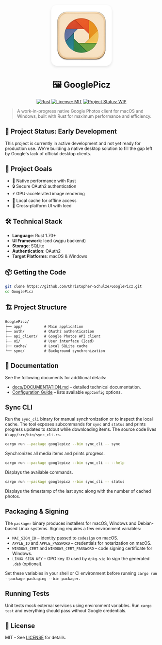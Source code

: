 <div align="center">
  <img src="logo/image.png" alt="GooglePicz Logo" width="200" style="border-radius: 20px; box-shadow: 0 4px 8px rgba(0,0,0,0.1);">
  
  # 🖼️ GooglePicz

  [![Rust](https://img.shields.io/badge/Rust-1.70+-orange?logo=rust)](https://www.rust-lang.org/)
  [![License: MIT](https://img.shields.io/badge/License-MIT-yellow.svg)](https://opensource.org/licenses/MIT)
  [![Project Status: WIP](https://img.shields.io/badge/status-WIP-yellow)](https://github.com/Christopher-Schulze/GooglePicz)
</div>


> A work-in-progress native Google Photos client for macOS and Windows, built with Rust for maximum performance and efficiency.

## 🚧 Project Status: Early Development

This project is currently in active development and not yet ready for production use. We're building a native desktop solution to fill the gap left by Google's lack of official desktop clients.

## 🎯 Project Goals

- 🚀 Native performance with Rust
- 🔒 Secure OAuth2 authentication
- ⚡ GPU-accelerated image rendering
- 📂 Local cache for offline access
- 🎨 Cross-platform UI with Iced

## 🛠️ Technical Stack

- **Language**: Rust 1.70+
- **UI Framework**: Iced (wgpu backend)
- **Storage**: SQLite
- **Authentication**: OAuth2
- **Target Platforms**: macOS & Windows

## 📦 Getting the Code

```bash
git clone https://github.com/Christopher-Schulze/GooglePicz.git
cd GooglePicz
```

## 🏗️ Project Structure

```
GooglePicz/
├── app/          # Main application
├── auth/         # OAuth2 authentication
├── api_client/   # Google Photos API client
├── ui/           # User interface (Iced)
├── cache/        # Local SQLite cache
└── sync/         # Background synchronization
```

## 📝 Documentation

See the following documents for additional details:
- [docs/DOCUMENTATION.md](docs/DOCUMENTATION.md) – detailed technical documentation.
- [Configuration Guide](docs/CONFIGURATION.md) – lists available `AppConfig` options.

## Sync CLI

Run the `sync_cli` binary for manual synchronization or to inspect the local cache.
The tool exposes subcommands for `sync` and `status` and prints progress updates
to stdout while downloading items. The source code lives in
`app/src/bin/sync_cli.rs`.

```bash
cargo run --package googlepicz --bin sync_cli -- sync
```

Synchronizes all media items and prints progress.

```bash
cargo run --package googlepicz --bin sync_cli -- --help
```

Displays the available commands.

```bash
cargo run --package googlepicz --bin sync_cli -- status
```

Displays the timestamp of the last sync along with the number of cached photos.

## Packaging & Signing

The `packager` binary produces installers for macOS, Windows and Debian-based Linux systems.
Signing requires a few environment variables:

- `MAC_SIGN_ID` – identity passed to `codesign` on macOS.
- `APPLE_ID` and `APPLE_PASSWORD` – credentials for notarization on macOS.
- `WINDOWS_CERT` and `WINDOWS_CERT_PASSWORD` – code signing certificate for Windows.
- `LINUX_SIGN_KEY` – GPG key ID used by `dpkg-sig` to sign the generated `.deb` (optional).

Set these variables in your shell or CI environment before running `cargo run --package packaging --bin packager`.

## Running Tests

Unit tests mock external services using environment variables. Run `cargo test` and everything should pass without Google credentials.


## 📄 License

MIT - See [LICENSE](LICENSE) for details.
